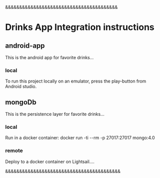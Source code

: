 
&&&&&&&&&&&&&&&&&&&&&&&&&&&&&&&&&&&&&&&&

# Drinks App Integration instructions

## android-app
This is the android app for favorite drinks...
### local
To run this project locally on an emulator, press the play-button from
Android studio.


## mongoDb
This is the persistence layer for favorite drinks...
### local
Run in a docker container:
docker run -ti --rm -p 27017:27017 mongo:4.0

### remote
Deploy to a docker container on Lightsail....

&&&&&&&&&&&&&&&&&&&&&&&&&&&&&&&&&&&&&&&&&


